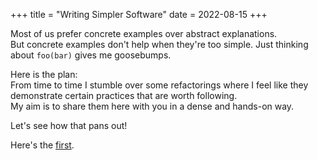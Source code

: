 +++
title = "Writing Simpler Software"
date = 2022-08-15
+++

Most of us prefer concrete examples over abstract explanations.  
But concrete examples don't help when they're too simple. Just thinking about `foo(bar)` gives me goosebumps.

Here is the plan:  
From time to time I stumble over some refactorings where I feel like they demonstrate certain practices that are worth
following.  
My aim is to share them here with you in a dense and hands-on way.

Let's see how that pans out!

Here's the [first](https://p10r.github.io/blog/functional-core-imperative-shell/).
